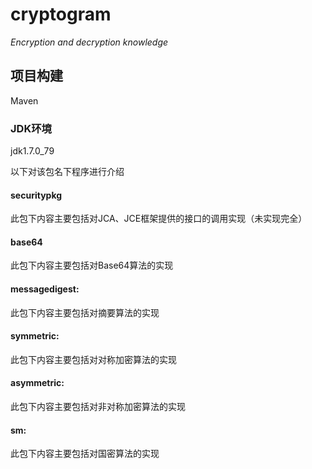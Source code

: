 # cryptogram

*Encryption and decryption knowledge*

## 项目构建
Maven

### JDK环境
jdk1.7.0_79

以下对该包名下程序进行介绍
#### securitypkg
此包下内容主要包括对JCA、JCE框架提供的接口的调用实现（未实现完全）
#### base64
此包下内容主要包括对Base64算法的实现
#### messagedigest:
此包下内容主要包括对摘要算法的实现
#### symmetric:
此包下内容主要包括对对称加密算法的实现
#### asymmetric:
此包下内容主要包括对非对称加密算法的实现
#### sm:
此包下内容主要包括对国密算法的实现


